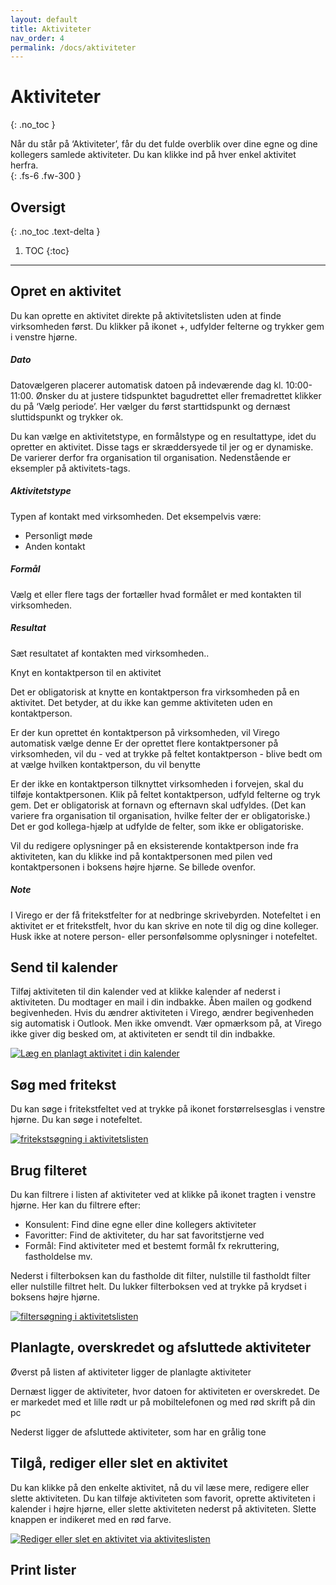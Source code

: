```yaml
---
layout: default
title: Aktiviteter
nav_order: 4
permalink: /docs/aktiviteter
---
```


# Aktiviteter
{: .no_toc }

Når du står på ‘Aktiviteter’, får du det fulde overblik over dine egne og dine kollegers samlede aktiviteter. Du kan klikke ind på hver enkel aktivitet herfra.  
{: .fs-6 .fw-300 }

## Oversigt
{: .no_toc .text-delta }

1. TOC
{:toc}

---

## Opret en aktivitet

Du kan oprette en aktivitet direkte på aktivitetslisten uden at finde virksomheden først. Du klikker på ikonet +, udfylder felterne og trykker gem i venstre hjørne.

##### Dato

Datovælgeren placerer automatisk datoen på indeværende dag kl. 10:00-11:00. Ønsker du at justere tidspunktet bagudrettet eller fremadrettet klikker du på ‘Vælg periode’. Her vælger du først starttidspunkt og dernæst sluttidspunkt og trykker ok.  

Du kan vælge en aktivitetstype, en formålstype og en resultattype, idet du opretter en aktivitet. Disse tags er skræddersyede til jer og er dynamiske. De varierer derfor fra organisation til organisation. Nedenstående er eksempler på aktivitets-tags. 

##### Aktivitetstype 

Typen af kontakt med virksomheden. Det eksempelvis være:

- Personligt møde
- Anden kontakt 

##### Formål

Vælg et eller flere tags der fortæller hvad formålet er med kontakten til virksomheden.

##### Resultat

Sæt resultatet af kontakten med virksomheden.. 

Knyt en kontaktperson til en aktivitet 

Det er obligatorisk at knytte en kontaktperson fra virksomheden på en aktivitet. Det betyder, at du ikke kan gemme aktiviteten uden en kontaktperson. 

Er der kun oprettet én kontaktperson på virksomheden, vil Virego automatisk vælge denne 
Er der oprettet flere kontaktpersoner på virksomheden, vil du - ved at trykke på feltet kontaktperson - blive bedt om at vælge hvilken kontaktperson, du vil benytte

Er der ikke en kontaktperson tilknyttet virksomheden i forvejen, skal du tilføje kontaktpersonen. Klik på feltet kontaktperson, udfyld felterne og tryk gem. Det er obligatorisk at fornavn og efternavn skal udfyldes. (Det kan variere fra organisation til organisation, hvilke felter der er obligatoriske.) Det er god kollega-hjælp at udfylde de felter, som ikke er obligatoriske.  

Vil du redigere oplysninger på en eksisterende kontaktperson inde fra aktiviteten, kan du klikke ind på kontaktpersonen med pilen ved kontaktpersonen i boksens højre hjørne. Se billede ovenfor. 


##### Note

I Virego er der få fritekstfelter for at nedbringe skrivebyrden. Notefeltet i en aktivitet er et fritekstfelt, hvor du kan skrive en note til dig og dine kolleger. Husk ikke at notere person- eller personfølsomme oplysninger i notefeltet. 

## Send til kalender 

Tilføj aktiviteten til din kalender ved at klikke kalender af nederst i aktiviteten. Du modtager en mail i din indbakke. Åben mailen og godkend begivenheden. Hvis du ændrer aktiviteten i Virego, ændrer begivenheden sig automatisk i Outlook. Men ikke omvendt. Vær opmærksom på, at Virego ikke giver dig besked om, at aktiviteten er sendt til din indbakke. 

[![Læg en planlagt aktivitet i din kalender](/virego-guide/assets/video-billeder/Læg%20en%20planlagt%20aktivitet%20i%20din%20kalender.jpg)](https://vimeo.com/456081402 "fLæg en planlagt aktivitet i din kalender")

## Søg med fritekst

Du kan søge i fritekstfeltet ved at trykke på ikonet forstørrelsesglas i venstre hjørne. Du kan søge i notefeltet.

[![fritekstsøgning i aktivitetslisten](/virego-guide/assets/video-billeder/Fritekstsøgning%20på%20aktivitetslisten.jpg)](https://vimeo.com/456081234 "fritekstsøgning i aktivitetslisten")
## Brug filteret

Du kan filtrere i listen af aktiviteter ved at klikke på ikonet tragten i venstre hjørne. Her kan du filtrere efter:

- Konsulent: Find dine egne eller dine kollegers aktiviteter 
- Favoritter: Find de aktiviteter, du har sat favoritstjerne ved
- Formål: Find aktiviteter med et bestemt formål fx rekruttering, fastholdelse mv. 

Nederst i filterboksen kan du fastholde dit filter, nulstille til fastholdt filter eller nulstille filtret helt. Du lukker filterboksen ved at trykke på krydset i boksens højre hjørne.

[![filtersøgning i aktivitetslisten](/virego-guide/assets/video-billeder/Filtersøgning%20på%20aktivitetslisten.jpg)](https://vimeo.com/456081234 "fritekstsøgning i aktivitetslisten")

## Planlagte, overskredet og afsluttede aktiviteter

Øverst på listen af aktiviteter ligger de planlagte aktiviteter

Dernæst ligger de aktiviteter, hvor datoen for aktiviteten er overskredet. De er markedet med et lille rødt ur på mobiltelefonen og med rød skrift på din pc

Nederst ligger de afsluttede aktiviteter, som har en grålig tone    

## Tilgå, rediger eller slet en aktivitet 

Du kan klikke på den enkelte aktivitet, nå du vil læse mere, redigere eller slette aktiviteten. Du kan tilføje aktiviteten som favorit, oprette aktiviteten i kalender i højre hjørne, eller slette aktiviteten nederst på aktiviteten. Slette knappen er indikeret med en rød farve.


[![Rediger eller slet en aktivitet via aktiviteslisten](/virego-guide/assets/video-billeder/Rediger%20eller%20slet%20en%20aktivitet%20via%20aktivitetsliste.jpg)](https://vimeo.com/456081502 "Rediger eller slet en aktivitet via aktivitetslisten")

## Print lister